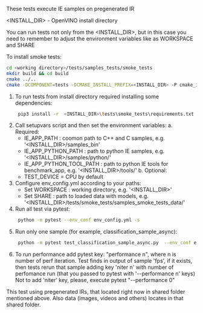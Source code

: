 These tests execute IE samples on pregenerated IR

<INSTALL_DIR> - OpenVINO install directory

You can run tests not only from the <INSTALL_DIR>, but in this case you need to remember to adjust the environment variables like as WORKSPACE and SHARE

To install smoke tests:
``` bash                                            			
cd <working directory>/tests/samples_tests/smoke_tests
mkdir build && cd build
cmake ../..
cmake -DCOMPONENT=tests -DCMAKE_INSTALL_PREFIX=<INSTALL_DIR> -P cmake_install.cmake
```
1. To run tests from install directory required installing some dependencies:
   ``` bash
    pip3 install -r  <INSTALL_DIR>\tests\smoke_tests\requirements.txt
   ```
2. Call setupvars script and then set the environment variables:
a. Required:
    - IE_APP_PATH : coomon path to C++ and C samples, e.g. '<INSTALL_DIR>/samples_bin'
    - IE_APP_PYTHON_PATH : path to python IE samples, e.g. '<INSTALL_DIR>/samples/python/'
    - IE_APP_PYTHON_TOOL_PATH : path to python IE tools for benchmark_app, e.g. '<INSTALL_DIR>/tools/' 
b. Optional:
    - TEST_DEVICE = CPU by default
3. Configure env_config.yml according to your paths:
    - Set WORKSPACE : working directory, e.g. '<INSTALL_DIR>'
    - Set SHARE : path to loaded data with models, e.g. '<INSTALL_DIR>/tests/smoke_tests/samples_smoke_tests_data/' 
4. Run all test via pytest:
   ``` bash
    python -m pytest --env_conf env_config.yml -s
   ```
5. Run only one sample (for example, classification_sample_async):
   ``` bash
    python -m pytest test_classification_sample_async.py  --env_conf env_config.yml -s
   ```
6. To run performance add pytest key: "performance n", where n is number of perf iteration.
   Test finds in output of sample 'fps', if it exists,
   then tests rerun that sample adding key 'niter n' with number of perfomance run (that you passed to pytest with '--performance n' keys)
   Not to add 'niter' key, please, execute pytest "--performance 0"

This test using pregenerated IRs, that located right now in shared folder mentioned above. Also data (images, videos and others) locates in that shared folder.
